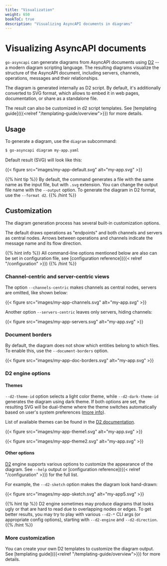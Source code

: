 ```yaml
---
title: "Visualization"
weight: 650
bookToC: true
description: "Visualizing AsyncAPI documents in diagrams"
---
```


# Visualizing AsyncAPI documents

`go-asyncapi` can generate diagrams from AsyncAPI documents using [D2](https://d2lang.com/) -- a modern diagram scripting 
language. The resulting diagrams visualize the structure of the AsyncAPI document, including servers, channels,
operations, messages and their relationships. 

The diagram is generated internally as D2 script. By default, it's additionally converted to SVG format, which allows 
to embed it in web pages, documentation, or share as a standalone file.

The result can also be customized in d2 script templates. See 
[templating guide]({{<relref "/templating-guide/overview">}}) for more details.

## Usage

To generate a diagram, use the `diagram` subcommand:

```bash
$ go-asyncapi diagram my-app.yaml
```

Default result (SVG) will look like this:

{{< figure src="images/my-app-default.svg" alt="my-app.svg" >}}

{{% hint tip %}}
By default, the command generates a file with the same name as the input file, but with `.svg` extension. 
You can change the output file name with the `--output` option. To generate the diagram in D2 format, use the `--format d2`.
{{% /hint %}}


## Customization

The diagram generation process has several built-in customization options.

The default draws operations as "endpoints" and both channels and servers as central nodes. 
Arrows between operations and channels indicate the message name and its flow direction.

{{% hint info %}}
All command-line options mentioned below are also can be set in configuration file, see 
[configuration reference]({{< relref "/configuration" >}})
{{% /hint %}}

### Channel-centric and server-centric views

The option `--channels-centric` makes channels as central nodes, servers are omitted, like shown below:

{{< figure src="images/my-app-channels.svg" alt="my-app.svg" >}}

Another option `--servers-centric` leaves only servers, hiding channels:

{{< figure src="images/my-app-servers.svg" alt="my-app.svg" >}}

### Document borders

By default, the diagram does not show which entities belong to which files. To enable this, use the `--document-borders` option.

{{< figure src="images/my-app-doc-borders.svg" alt="my-app.svg" >}}

### D2 engine options

#### Themes

`--d2-theme-id` option selects a light color theme, while `--d2-dark-theme-id` generates the diagram using dark theme. 
If both options are set, the resulting SVG will be dual-theme where the theme switches automatically based on user's 
system preferences ([more info](https://developer.mozilla.org/en-US/docs/Web/CSS/@media/prefers-color-scheme)).

List of available themes can be found in the [D2 documentation](https://d2lang.com/tour/themes/).

{{< figure src="images/my-app-theme1.svg" alt="my-app.svg" >}}

{{< figure src="images/my-app-theme2.svg" alt="my-app.svg" >}}

#### Other options

[D2](https://d2lang.com/) engine supports various options to customize the appearance of the diagram. See `--help` 
output or [configuration reference]({{< relref "/configuration" >}}) for the full list.

For example, the `--d2-sketch` option makes the diagram look hand-drawn:

{{< figure src="images/my-app-sketch.svg" alt="my-app5.svg" >}}

{{% hint tip %}}
D2 engine sometimes may produce diagrams that looks ugly or that are hard to read due to overlapping nodes or edges.
To get better results, you may try to play with various `--d2-*` CLI args (or appropriate config options), 
starting with `--d2-engine` and `--d2-direction`.
{{% /hint %}}

### More customization

You can create your own D2 templates to customize the diagram output. See 
[templating guide]({{<relref "/templating-guide/overview">}}) for more details.
